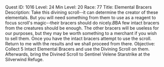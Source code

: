 Quest ID: 1016
Level: 24
Min Level: 20
Race: 77
Title: Elemental Bracers
Description: Take this divining scroll--it can determine the creator of these elementals. But you will need something from them to use as a reagent to focus scroll's magic--their bracers should do nicely.$B$BA few intact bracers from the creatures should be enough. The other bracers will be useless for our purposes, but they may be worth something to a merchant if you wish to sell them. Once you have the intact bracers attempt to use the scroll. Return to me with the results and we shall proceed from there.
Objective: Collect 5 Intact Elemental Bracers and use the Divining Scroll on them. Afterwards, bring the Divined Scroll to Sentinel Velene Starstrike at the Silverwind Refuge.
